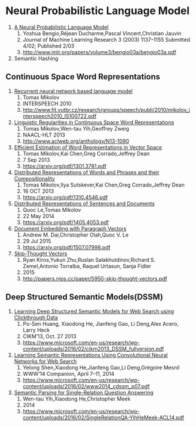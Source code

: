 # Neural Probabilistic Language Model
1. [A Neural Probabilistic Language Model][1]
    1. Yoshua Bengio,Réjean Ducharme,Pascal Vincent,Christian Jauvin
    1. Journal of Machine Learning Research 3 (2003) 1137–1155 Submitted 4/02; Published 2/03
    1. http://www.jmlr.org/papers/volume3/bengio03a/bengio03a.pdf
1. Semantic Hashing

## Continuous Space Word Representations
1. [Recurrent neural network based language model][7]
    1. Tomas Mikolov
    1. INTERSPEECH 2010
    1. http://www.fit.vutbr.cz/research/groups/speech/publi/2010/mikolov_interspeech2010_IS100722.pdf
1. [Linguistic Regularities in Continuous Space Word Representations][2]
    1. Tomas Mikolov,Wen-tau Yih,Geoffrey Zweig
    1. NAACL-HLT 2013
    1. http://www.aclweb.org/anthology/N13-1090
1. [Efficient Estimation of Word Representations in Vector Space][3]
    1. Tomas Mikolov,Kai Chen,Greg Corrado,Jeffrey Dean
    1. 7 Sep 2013
    1. https://arxiv.org/pdf/1301.3781.pdf
1. [Distributed Representations of Words and Phrases and their Compositionality][4]
    1. Tomas Mikolov,Ilya Sutskever,Kai Chen,Greg Corrado,Jeffrey Dean
    1. 16 OCT 2013
    1. https://arxiv.org/pdf/1310.4546.pdf
1. [Distributed Representations of Sentences and Documents][5]
    1. Quoc Le,Tomas Mikolov
    1. 22 May 2014
    1. https://arxiv.org/pdf/1405.4053.pdf
1. [Document Embedding with Paragraph Vectors][6]
    1. Andrew M. Dai,Christopher Olah,Quoc V. Le
    1. 29 Jul 2015
    1. https://arxiv.org/pdf/1507.07998.pdf
1. [Skip-Thought Vectors][8]
    1. Ryan Kiros,Yukun Zhu,Ruslan Salakhutdinov,Richard S. Zemel,Antonio Torralba, Raquel Urtasun, Sanja Fidler
    1. 2015
    1. http://papers.nips.cc/paper/5950-skip-thought-vectors.pdf

## Deep Structured Semantic Models(DSSM)
1. [Learning Deep Structured Semantic Models for Web Search using Clickthrough Data][9]
    1. Po-Sen Huang, Xiaodong He, Jianfeng Gao, Li Deng,Alex Acero, Larry Heck
    1. CIKM’13, Oct. 27 2013
    1. https://www.microsoft.com/en-us/research/wp-content/uploads/2016/02/cikm2013_DSSM_fullversion.pdf
1. [Learning Semantic Representations Using Convolutional Neural Networks for Web Search][10]
    1. Yelong Shen,Xiaodong He,Jianfeng Gao,Li Deng,Grégoire Mesnil
    1. WWW’14 Companion, April 7–11, 2014
    1. https://www.microsoft.com/en-us/research/wp-content/uploads/2016/02/www2014_cdssm_p07.pdf
1. [Semantic Parsing for Single-Relation Question Answering][11]
    1. Wen-tau Yih,Xiaodong He,Christopher Meek
    1. 2014
    1. https://www.microsoft.com/en-us/research/wp-content/uploads/2016/02/SingleRelationQA-YihHeMeek-ACL14.pdf




[1]: A-Neural-Probabilistic-Language-Model.ipynb
[2]: Linguistic-Regularities-in-Continuous-Space-Word-Representations.ipynb
[3]: Efficient-Estimation-of-Word-Representations-in-Vector-Space.ipynb
[4]: Distributed-Representations-of-Words-and-Phrases-and-their-Compositionality.ipynb
[5]: Distributed-Representations-of-Sentences-and-Documents.ipynb
[6]: Document-Embedding-with-Paragraph-Vectors.ipynb
[7]: Recurrent-neural-network-based-language-model.ipynb
[8]: Skip-Thought-Vectors.ipynb
[9]: Learning-Deep-Structured-Semantic-Models-for-Web-Search-using-Clickthrough-Data.ipynb
[10]:Learning-Semantic-Representations-Using-Convolutional-Neural-Networks-for-Web-Search.ipynb
[11]:Semantic-Parsing-for-Single-Relation-Question-Answering.ipynb
